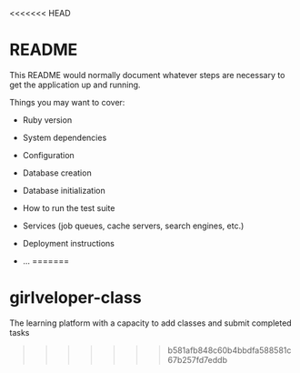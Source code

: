 <<<<<<< HEAD
# README

This README would normally document whatever steps are necessary to get the
application up and running.

Things you may want to cover:

* Ruby version

* System dependencies

* Configuration

* Database creation

* Database initialization

* How to run the test suite

* Services (job queues, cache servers, search engines, etc.)

* Deployment instructions

* ...
=======
# girlveloper-class
The learning platform with a capacity to add classes and submit completed tasks
>>>>>>> b581afb848c60b4bbdfa588581c67b257fd7eddb
